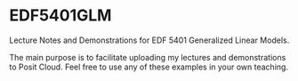 # EDF5401GLM
Lecture Notes and Demonstrations for EDF 5401 Generalized Linear Models.

The main purpose is to facilitate uploading my lectures and demonstrations to Posit Cloud.  Feel free to use any of these examples in your own teaching.
